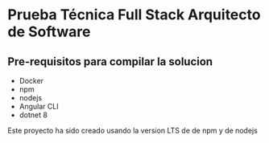 # Prueba Técnica Full Stack Arquitecto de Software

## Pre-requisitos para compilar la solucion
- Docker
- npm
- nodejs
- Angular CLI
- dotnet 8

Este proyecto ha sido creado usando la version LTS de de npm y de nodejs